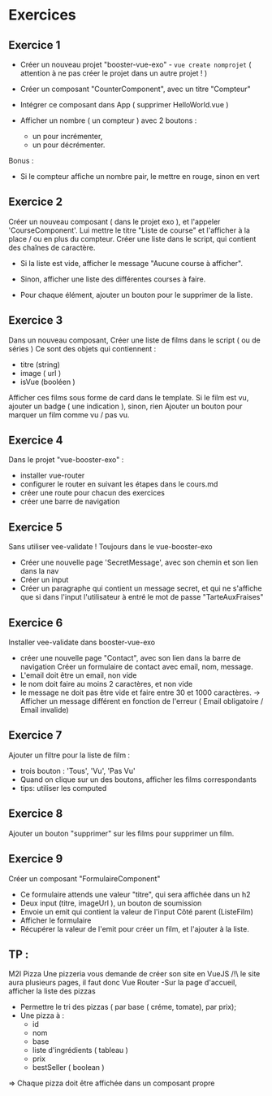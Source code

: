 # Exercices

## Exercice 1

- Créer un nouveau projet "booster-vue-exo" - `vue create nomprojet`
( attention à ne pas créer le projet dans un autre projet ! )
- Créer un composant "CounterComponent", avec un titre "Compteur"
- Intégrer ce composant dans App ( supprimer HelloWorld.vue )

- Afficher un nombre ( un compteur ) avec 2 boutons : 
  - un pour incrémenter, 
  - un pour décrémenter.

Bonus : 
- Si le compteur affiche un nombre pair, le mettre en rouge, sinon en vert

## Exercice 2

Créer un nouveau composant ( dans le projet exo ), et l'appeler 'CourseComponent'.
Lui mettre le titre "Liste de course" et l'afficher à la place / ou en plus du compteur.
Créer une liste dans le script, qui contient des chaînes de caractère.

- Si la liste est vide, afficher le message "Aucune course à afficher".
- Sinon, afficher une liste des différentes courses à faire.

- Pour chaque élément, ajouter un bouton pour le supprimer de la liste.


## Exercice 3

Dans un nouveau composant,
Créer une liste de films dans le script ( ou de séries )
Ce sont des objets qui contiennent : 
- titre (string)
- image ( url )
- isVue (booléen )

Afficher ces films sous forme de card dans le template.
Si le film est vu, ajouter un badge ( une indication ), sinon, rien
Ajouter un bouton pour marquer un film comme vu / pas vu.


## Exercice 4

Dans le projet "vue-booster-exo" : 
- installer vue-router
- configurer le router en suivant les étapes dans le cours.md
- créer une route pour chacun des exercices 
- créer une barre de navigation

## Exercice 5

Sans utiliser vee-validate !
Toujours dans le vue-booster-exo
- Créer une nouvelle page 'SecretMessage', avec son chemin et son lien dans la nav
- Créer un input
- Créer un paragraphe qui contient un message secret, et qui ne s'affiche que si dans l'input
l'utilisateur à entré le mot de passe "TarteAuxFraises"

## Exercice 6

Installer vee-validate dans booster-vue-exo
- créer une nouvelle page "Contact", avec son lien dans la barre de navigation
Créer un formulaire de contact avec email, nom, message.
- L'email doit être un email, non vide
- le nom doit faire au moins 2 caractères, et non vide
- le message ne doit pas être vide et faire entre 30 et 1000 caractères.
-> Afficher un message différent en fonction de l'erreur ( Email obligatoire / Email invalide)

## Exercice 7

Ajouter un filtre pour la liste de film : 
- trois bouton : 'Tous', 'Vu', 'Pas Vu'
- Quand on clique sur un des boutons, afficher les films correspondants
- tips: utiliser les computed

## Exercice 8

Ajouter un bouton "supprimer" sur les films pour supprimer un film.

## Exercice 9

Créer un composant "FormulaireComponent"
- Ce formulaire attends une valeur "titre", qui sera affichée dans un h2
- Deux input (titre, imageUrl ), un bouton de soumission
- Envoie un emit qui contient la valeur de l'input
Côté parent (ListeFilm)
- Afficher le formulaire
- Récupérer la valeur de l'emit pour créer un film, et l'ajouter à la liste.


## TP : 
M2I Pizza
Une pizzeria vous demande de créer son site en VueJS
/!\ le site aura plusieurs pages, il faut donc Vue Router
-Sur la page d'accueil, afficher la liste des pizzas
- Permettre le tri des pizzas ( par base ( créme, tomate), par prix);
- Une pizza à : 
  - id
  - nom
  - base
  - liste d'ingrédients ( tableau ) 
  - prix
  - bestSeller ( boolean )

=> Chaque pizza doit être affichée dans un composant propre